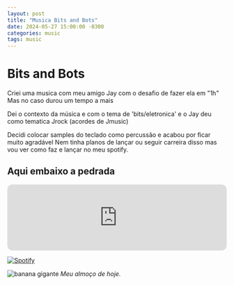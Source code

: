 ```yaml
---
layout: post
title: "Musica Bits and Bots"
date: 2024-05-27 15:00:00 -0300
categories: music
tags: music
---
```



# Bits and Bots

Criei uma musica com meu amigo Jay com o desafio de fazer ela em "1h"
Mas no caso durou um tempo a mais 

Dei o contexto da música e com o tema de 'bits/eletronica' 
e o Jay deu como tematica Jrock (acordes de Jmusic)

Decidi colocar samples do teclado como percussão e acabou por ficar muito agradável
Nem tinha planos de lançar ou seguir carreira disso mas vou ver como faz e lançar no meu spotify.

## Aqui embaixo a pedrada
<iframe style="border-radius:12px" src="https://open.spotify.com/embed/track/7qEKqBCD2vE5vIBsrUitpD?utm_source=generator&theme=0" width="100%" height="152" frameBorder="0" allowfullscreen="" allow="autoplay; clipboard-write; encrypted-media; fullscreen; picture-in-picture" loading="lazy"></iframe>

[![Spotify](https://spotify-github-readme.vercel.app/api/spotify)](https://open.spotify.com/collection/tracks)

![banana gigante](https://static.ndmais.com.br/2023/02/banana-2-800x798.jpg)
_Meu almoço de hoje._